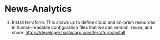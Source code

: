 # News-Analytics

1) Install terraform:
This allows us to define cloud and on-prem resources in human-readable configuration files that we can version, reuse, and share.
https://developer.hashicorp.com/terraform/install

